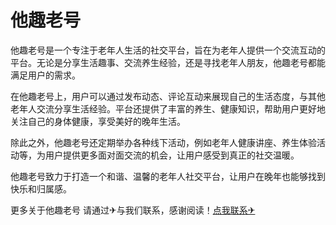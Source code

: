 # 他趣老号

他趣老号是一个专注于老年人生活的社交平台，旨在为老年人提供一个交流互动的平台。无论是分享生活趣事、交流养生经验，还是寻找老年人朋友，他趣老号都能满足用户的需求。

在他趣老号上，用户可以通过发布动态、评论互动来展现自己的生活态度，与其他老年人交流分享生活经验。平台还提供了丰富的养生、健康知识，帮助用户更好地关注自己的身体健康，享受美好的晚年生活。

除此之外，他趣老号还定期举办各种线下活动，例如老年人健康讲座、养生体验活动等，为用户提供更多面对面交流的机会，让用户感受到真正的社交温暖。

他趣老号致力于打造一个和谐、温馨的老年人社交平台，让用户在晚年也能够找到快乐和归属感。

更多关于他趣老号 请通过✈与我们联系，感谢阅读！[点我联系✈](https://vip.G208.com)